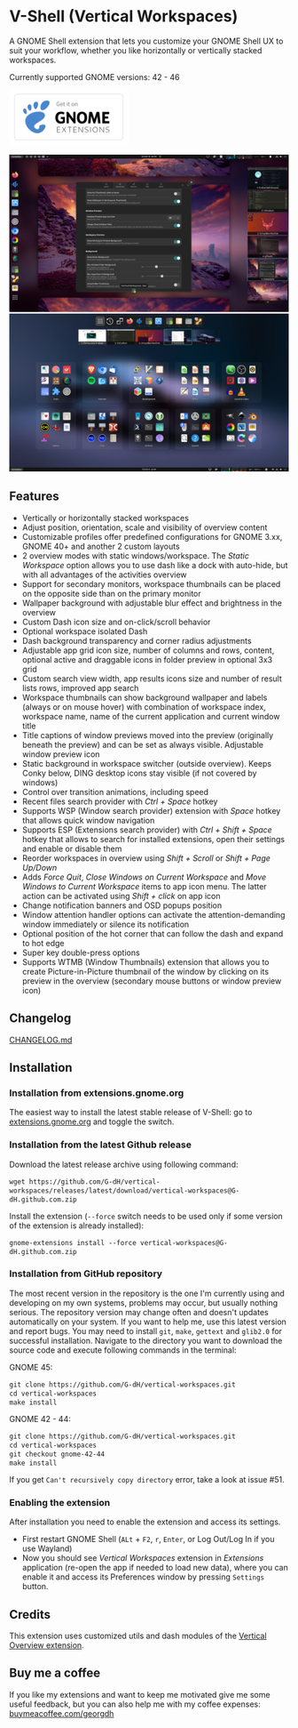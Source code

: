 # V-Shell (Vertical Workspaces)

A GNOME Shell extension that lets you customize your GNOME Shell UX to suit your workflow, whether you like horizontally or vertically stacked workspaces.

Currently supported GNOME versions: 42 - 46

[<img alt="" height="100" src="https://raw.githubusercontent.com/andyholmes/gnome-shell-extensions-badge/master/get-it-on-ego.svg?sanitize=true">](https://extensions.gnome.org/extension/5177/vertical-workspaces/)

![Custom Overview Layout](screenshots/screenshot.jpg)
![Custom Overview Layout](screenshots/screenshot0.jpg)

## Features
- Vertically or horizontally stacked workspaces
- Adjust position, orientation, scale and visibility of overview content
- Customizable profiles offer predefined configurations for GNOME 3.xx, GNOME 40+ and another 2 custom layouts
- 2 overview modes with static windows/workspace. The *Static Workspace* option allows you to use dash like a dock with auto-hide, but with all advantages of the activities overview
- Support for secondary monitors, workspace thumbnails can be placed on the opposite side than on the primary monitor
- Wallpaper background with adjustable blur effect and brightness in the overview
- Custom Dash icon size and on-click/scroll behavior
- Optional workspace isolated Dash
- Dash background transparency and corner radius adjustments
- Adjustable app grid icon size, number of columns and rows, content, optional active and draggable icons in folder preview in optional 3x3 grid
- Custom search view width, app results icons size and number of result lists rows, improved app search
- Workspace thumbnails can show background wallpaper and labels (always or on mouse hover) with combination of workspace index, workspace name, name of the current application and current window title
- Title captions of window previews moved into the preview (originally beneath the preview) and can be set as always visible. Adjustable window preview icon
- Static background in workspace switcher (outside overview). Keeps Conky below, DING desktop icons stay visible (if not covered by windows)
- Control over transition animations, including speed
- Recent files search provider with *Ctrl + Space* hotkey
- Supports WSP (Window search provider) extension with *Space* hotkey that allows quick window navigation
- Supports ESP (Extensions search provider) with *Ctrl + Shift + Space* hotkey that allows to search for installed extensions, open their settings and enable or disable them
- Reorder workspaces in overview using *Shift + Scroll* or *Shift + Page Up/Down*
- Adds *Force Quit*, *Close Windows on Current Workspace* and *Move Windows to Current Workspace* items to app icon menu. The latter action can be activated using *Shift + click* on app icon
- Change notification banners and OSD popups position
- Window attention handler options can activate the attention-demanding window immediately or silence its notification
- Optional position of the hot corner that can follow the dash and expand to hot edge
- Super key double-press options
- Supports WTMB (Window Thumbnails) extension that allows you to create Picture-in-Picture thumbnail of the window by clicking on its preview in the overview (secondary mouse buttons or window preview icon)

## Changelog
[CHANGELOG.md](CHANGELOG.md)

## Installation

### Installation from extensions.gnome.org
The easiest way to install the latest stable release of V-Shell: go to [extensions.gnome.org](https://extensions.gnome.org/extension/5177/vertical-workspaces/) and toggle the switch.

### Installation from the latest Github release
Download the latest release archive using following command:

    wget https://github.com/G-dH/vertical-workspaces/releases/latest/download/vertical-workspaces@G-dH.github.com.zip

Install the extension (`--force` switch needs to be used only if some version of the extension is already installed):

    gnome-extensions install --force vertical-workspaces@G-dH.github.com.zip

### Installation from GitHub repository
The most recent version in the repository is the one I'm currently using and developing on my own systems, problems may occur, but usually nothing serious. The repository version may change often and doesn't updates automatically on your system. If you want to help me, use this latest version and report bugs.
You may need to install `git`, `make`, `gettext` and `glib2.0` for successful installation.
Navigate to the directory you want to download the source code and execute following commands in the terminal:

GNOME 45:

    git clone https://github.com/G-dH/vertical-workspaces.git
    cd vertical-workspaces
    make install

GNOME 42 - 44:

    git clone https://github.com/G-dH/vertical-workspaces.git
    cd vertical-workspaces
    git checkout gnome-42-44
    make install

If you get `Can't recursively copy directory` error, take a look at issue #51.

### Enabling the extension
After installation you need to enable the extension and access its settings.

- First restart GNOME Shell (`ALt` + `F2`, `r`, `Enter`, or Log Out/Log In if you use Wayland)
- Now you should see *Vertical Workspaces* extension in *Extensions* application (re-open the app if needed to load new data), where you can enable it and access its Preferences window by pressing `Settings` button.

## Credits
This extension uses customized utils and dash modules of the [Vertical Overview extension](https://github.com/RensAlthuis/vertical-overview).

## Buy me a coffee
If you like my extensions and want to keep me motivated give me some useful feedback, but you can also help me with my coffee expenses:
[buymeacoffee.com/georgdh](https://buymeacoffee.com/georgdh)
